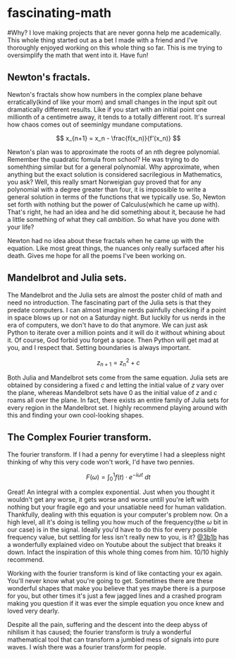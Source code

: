 # fascinating-math

#Why?
I love making projects that are never gonna help me academically. This whole thing started out as a bet I made with a friend and I've thoroughly enjoyed working on this whole thing so far. This is me trying to oversimplify the math that went into it. Have fun! 

## Newton's fractals.

Newton's fractals show how numbers in the complex plane behave erratically(kind of like your mom) and small changes in the input spit out dramatically different results. Like if you start with an initial point one millionth of a centimetre away, it tends to a totally different root. It's surreal how chaos comes out of seeminlgy mundane computations.

$$
x_{n+1} = x_n - \frac{f(x_n)}{f'(x_n)}
$$

Newton's plan was to approximate the roots of an nth degree polynomial. Remember the quadratic fomula from school? He was trying to do somehthing similar but for a general polynomial. Why approximate, when anything but the exact solution is considered sacrilegious in Mathematics, you ask? Well, this really smart Norweigian guy proved that for any polynomial with a degree greater than four, it is impossible to write a general solution in terms of the functions that we typically use. So, Newton set forth with nothing but the power of Calculus(which he came up with). That's right, he had an idea and he did something about it, because he had a little something of what they call _ambition_. So what have you done with your life?

Newton had no idea about these fractals when he came up with the equation. Like most great things, the nuances only really surfaced after his death. Gives me hope for all the poems I've been working on.

## Mandelbrot and Julia sets.

The Mandelbrot and the Julia sets are almost the poster child of math and need no introduction. The fascinating part of the Julia sets is that they predate computers. I can almost imagine nerds painfully checking if a point in space blows up or not on a Saturday night. But luckily for us nerds in the era of computers, we don't have to do that anymore. We can just ask Python to iterate over a million points and it will do it without whining about it. Of course, God forbid you forget a space. Then Python will get mad at you, and I respect that. Setting boundaries is always important.

$$
z_{n+1} = z_n^2 + c
$$

Both Julia and Mandelbrot sets come from the same equation. Julia sets are obtained by considering a fixed $c$ and letting the initial value of $z$ vary over the plane, whereas Mandelbrot sets have $0$ as the initial value of $z$ and $c$ roams all over the plane. In fact, there exists an entire family of Julia sets for every region in the Mandelbrot set. I highly recommend playing around with this and finding your own cool-looking shapes.

## The Complex Fourier transform.

The fourier transform. If I had a penny for everytime I had a sleepless night thinking of why this very code won't work, I'd have two pennies.

$$
F(\omega) = \int_{0}^{1} f(t) \cdot e^{-i\omega t} \ dt
$$

Great! An integral with a complex exponential. Just when you thought it wouldn't get any worse, it gets worse and worse untill you're left with nothing but your fragile ego and your unsatiable need for human validation. Thankfully, dealing with this equation is your computer's problem now. On a high level, all it's doing is telling you how much of the frequency(the $\omega$ bit in our case) is in the signal. Ideally you'd have to do this for every possible frequency value, but settling for less isn't really new to you, is it? [@3b1b](https://www.youtube.com/@3blue1brown) has a wonderfully explained video on Youtube about the subject that breaks it down. Infact the inspiration of this whole thing comes from him. 10/10 highly recommend.

Working with the fourier transform is kind of like contacting your ex again. You'll never know what you're going to get. Sometimes there are these wonderful shapes that make you believe that yes maybe there is a purpose for you, but other times it's just a few jagged lines and a crashed program making you question if it was ever the simple equation you once knew and loved very dearly.

Despite all the pain, suffering and the descent into the deep abyss of nihilism it has caused; the fourier transform is truly a wonderful mathematical tool that can transform a jumbled mess of signals into pure waves. I wish there was a fourier transform for people.
